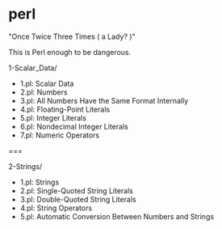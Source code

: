 # perl

"Once Twice Three Times ( a Lady? )"

This is Perl enough to be dangerous.

1-Scalar_Data/

* 1.pl: Scalar Data
* 2.pl: Numbers
* 3.pl: All Numbers Have the Same Format Internally
* 4.pl: Floating-Point Literals
* 5.pl: Integer Literals
* 6.pl: Nondecimal Integer Literals
* 7.pl: Numeric Operators

===

2-Strings/

* 1.pl: Strings
* 2.pl: Single-Quoted String Literals
* 3.pl: Double-Quoted String Literals
* 4.pl: String Operators
* 5.pl: Automatic Conversion Between Numbers and Strings
